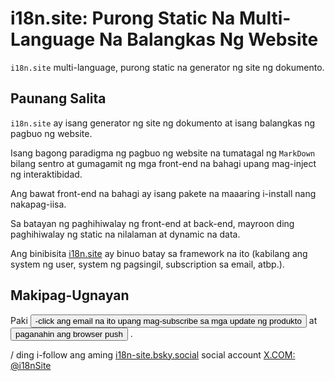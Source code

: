 # i18n.site: Purong Static Na Multi-Language Na Balangkas Ng Website

`i18n.site` multi-language, purong static na generator ng site ng dokumento.

## Paunang Salita

`i18n.site` ay isang generator ng site ng dokumento at isang balangkas ng pagbuo ng website.

Isang bagong paradigma ng pagbuo ng website na tumatagal ng `MarkDown` bilang sentro at gumagamit ng mga front-end na bahagi upang mag-inject ng interaktibidad.

Ang bawat front-end na bahagi ay isang pakete na maaaring i-install nang nakapag-iisa.

Sa batayan ng paghihiwalay ng front-end at back-end, mayroon ding paghihiwalay ng static na nilalaman at dynamic na data.

Ang binibisita [i18n.site](/) ay binuo batay sa framework na ito (kabilang ang system ng user, system ng pagsingil, subscription sa email, atbp.).

## Makipag-Ugnayan

Paki <button onclick="mailsub()">-click ang email na ito upang mag-subscribe sa mga update ng produkto</button> at <button onclick="webpush()">paganahin ang browser push</button> .

/ ding i-follow ang aming [i18n-site.bsky.social](https://bsky.app/profile/i18n-site.bsky.social) social account [X.COM: @i18nSite](https://x.com/i18nSite)